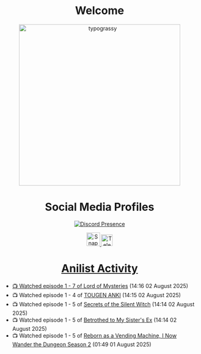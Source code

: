 <div align="center">

# Welcome
<a href="https://github.com/kawarimidoll/typograssy">
    <img alt="typograssy" src="https://typograssy.deno.dev/api?text=%E3%82%88%E3%81%86%E3%81%93%E3%81%9D%E3%81%BF%E3%81%AA%E3%81%95%E3%82%93%20-%20Sheby--&&l0=none&l1=82d9d0&l2=027353&l3=038c4c&l4=01402e&bg=none&frame=none&speed=100&comment=" width="421.99">
</a>

</div>

<div align="center">

# Social Media Profiles

[![Discord Presence](https://lanyard.cnrad.dev/api/612532963938271232)](https://discord.com/users/612532963938271232)


<a href="https://www.snapchat.com/add/a.sheby" title="Snapchat Profile">
    <img src="https://www.freepnglogos.com/uploads/snapchat-logo-png-0.png" width="35" alt="Snapchat Logo" />


<a href="https://t.me/ASheby" title="Telegram Profile">
    <img src="https://www.freepnglogos.com/uploads/telegram-logo-png-0.png" width="30" alt="Telegram Logo" />


</div>

<div align="center">

# Anilist Activity

</div>

<!-- ANILIST_ACTIVITY:start -->

-   📺 Watched episode 1 - 7 of [Lord of Mysteries](https://anilist.co/anime/137667) (14:16 02 August 2025)
-   📺 Watched episode 1 - 4 of [TOUGEN ANKI](https://anilist.co/anime/177474) (14:15 02 August 2025)
-   📺 Watched episode 1 - 5 of [Secrets of the Silent Witch](https://anilist.co/anime/179966) (14:14 02 August 2025)
-   📺 Watched episode 1 - 5 of [Betrothed to My Sister's Ex](https://anilist.co/anime/179879) (14:14 02 August 2025)
-   📺 Watched episode 1 - 5 of [Reborn as a Vending Machine, I Now Wander the Dungeon Season 2](https://anilist.co/anime/169440) (01:49 01 August 2025)

<!-- ANILIST_ACTIVITY:end -->
